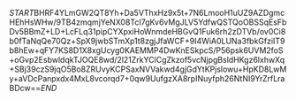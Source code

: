 $START$BHRF4YLmGW2QT8Yh+Da5VThxHz9x5t+7N6LmooH1uUZ9AZDgmcHEhHsWHw/9TB4zmqmjYeNX08TcI7gKv6vMgJLV5YdfwQSTQoOBSSqEsFbDv5BBmZ+LD+LcFLq31pipCYXpxiHoWnmdeHBGvQ1Fuk6rh2zDTVb/ov0Ci8b0fTaNqQe70Qz+SpX9jwbSTmXp1t8zgjJfaWCF+9I4WiA0LUNa3fbkGfziIT9b8hEw+qFY7KS8D1X8xgUcyg0KAEMMP4DwKnESkpcS/P56psk6UVM2foS+oGvp2EsbwldqkTJOQE8wd/2l21ZrkYClCgZkzof5vcNjpgBsldHKgz6lxhwXq+SBj39czS9jqO5Bo8ZRUvyKCPSaxNVVakwd4gjGdYtKPjslowu+HpKD8LwMy+aVDcPanpxdx4MxL8vcorqd7+0qw9UufgzXA8rpINuyfph26NtNI9YrZrfLraBDcw==$END$